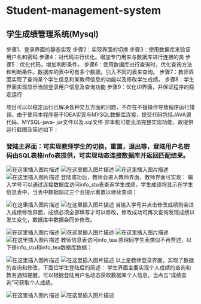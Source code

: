 # Student-management-system
## 学生成绩管理系统(Mysql)

步骤1、登录界面的静态实现
步骤2：实现界面的切换
步骤3：使用数据库来验证用户名和密码
步骤4：对代码进行优化。增加专门用来与数据库进行连接的类
步骤5：优化代码，增加判断条件。
步骤6：使用数据库进行查询时，优化查询方法和判断条件。数据库的表中可有多个数据。引入不同的表来查询。
步骤7：教师界面实现了查询某个学生信息和某教师信息的功能以及修改学生成绩。
步骤8：学生界面实现显示当前登录用户信息及查询功能
步骤9：优化UI界面，并保证程序的稳定运行


项目可以以稳定运行已解决各种交互方面的问题，不存在不擅操作导致程序运行错误。由于使用本程序基于IDEA实现与MYSQL数据库连接，提交代码包括JAVA源代码、MYSQL-java- jar文件以及.sql文件 非本机可能无法完整实现功能，故提供运行截图及简述如下：

### 登陆主界面：可实现教师学生的切换，重置，退出等，登陆用户名密码由SQL表格info表提供，可实现动态连接数据库并返回匹配结果。
![在这里插入图片描述](https://img-blog.csdnimg.cn/20201029185349129.png#pic_center)
![在这里插入图片描述](https://img-blog.csdnimg.cn/20201029185509245.png#pic_center)
![在这里插入图片描述](https://img-blog.csdnimg.cn/2020102918551826.png?x-oss-process=image/watermark,type_ZmFuZ3poZW5naGVpdGk,shadow_10,text_aHR0cHM6Ly9ibG9nLmNzZG4ubmV0L3FxXzQ1MTQ5MjU2,size_16,color_FFFFFF,t_70#pic_center)
![在这里插入图片描述](https://img-blog.csdnimg.cn/20201029185520489.png#pic_center)
登陆成功后，教师会进入教师界面，教师界面可实现：
输入学号可以通过连接数据库访问info_stu表查询学生成绩，学生成绩将显示在学生信息表中，当表中数据超过三个会提示重置以继续查询；

![在这里插入图片描述](https://img-blog.csdnimg.cn/20201029185603905.png?x-oss-process=image/watermark,type_ZmFuZ3poZW5naGVpdGk,shadow_10,text_aHR0cHM6Ly9ibG9nLmNzZG4ubmV0L3FxXzQ1MTQ5MjU2,size_16,color_FFFFFF,t_70#pic_center)
![在这里插入图片描述](https://img-blog.csdnimg.cn/20201029185623500.png?x-oss-process=image/watermark,type_ZmFuZ3poZW5naGVpdGk,shadow_10,text_aHR0cHM6Ly9ibG9nLmNzZG4ubmV0L3FxXzQ1MTQ5MjU2,size_16,color_FFFFFF,t_70#pic_center)
当输入学号并点击修改成绩则会进入成绩修改界面，成绩必须全部填写才可以修改，修改成功可再次查询发现成绩以发生变化，数据库中数据会同步修改。

![在这里插入图片描述](https://img-blog.csdnimg.cn/2020102918574558.png?x-oss-process=image/watermark,type_ZmFuZ3poZW5naGVpdGk,shadow_10,text_aHR0cHM6Ly9ibG9nLmNzZG4ubmV0L3FxXzQ1MTQ5MjU2,size_16,color_FFFFFF,t_70#pic_center)
![在这里插入图片描述](https://img-blog.csdnimg.cn/20201029185748660.png?x-oss-process=image/watermark,type_ZmFuZ3poZW5naGVpdGk,shadow_10,text_aHR0cHM6Ly9ibG9nLmNzZG4ubmV0L3FxXzQ1MTQ5MjU2,size_16,color_FFFFFF,t_70#pic_center)
![在这里插入图片描述](https://img-blog.csdnimg.cn/20201029185751783.png#pic_center)
![在这里插入图片描述](https://img-blog.csdnimg.cn/20201029185753671.png#pic_center)
教师信息表访问info_tea 原理同学生表类似不再赘述，以下是info_stu和info_tea数据库数据：

![在这里插入图片描述](https://img-blog.csdnimg.cn/20201029185854386.png#pic_center)
![在这里插入图片描述](https://img-blog.csdnimg.cn/20201029185856666.png#pic_center)
以上是教师登录界面，实现了数据的查询和修改，下面位学生登陆后的简述：
学生界面主要实现个人成绩的查询和教务通知提醒，可以根据登陆用户名动态获取数据库个人信息，当点击“成绩查询”可获取个人成绩。

![在这里插入图片描述](https://img-blog.csdnimg.cn/20201029185920427.png?x-oss-process=image/watermark,type_ZmFuZ3poZW5naGVpdGk,shadow_10,text_aHR0cHM6Ly9ibG9nLmNzZG4ubmV0L3FxXzQ1MTQ5MjU2,size_16,color_FFFFFF,t_70#pic_center)
![在这里插入图片描述](https://img-blog.csdnimg.cn/20201029185923406.png?x-oss-process=image/watermark,type_ZmFuZ3poZW5naGVpdGk,shadow_10,text_aHR0cHM6Ly9ibG9nLmNzZG4ubmV0L3FxXzQ1MTQ5MjU2,size_16,color_FFFFFF,t_70#pic_center)

